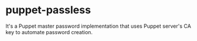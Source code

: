 puppet-passless
===============

It's a Puppet master password implementation that uses Puppet server's CA key to automate password creation.
